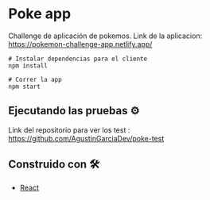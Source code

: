 # Poke app

Challenge de aplicación de pokemos.
Link de la aplicacion: https://pokemon-challenge-app.netlify.app/


```
# Instalar dependencias para el cliente
npm install

# Correr la app
npm start

```
## Ejecutando las pruebas ⚙️

Link del repositorio para ver los test : https://github.com/AgustinGarciaDev/poke-test

## Construido con 🛠️

* [React](https://es.reactjs.org/) 
